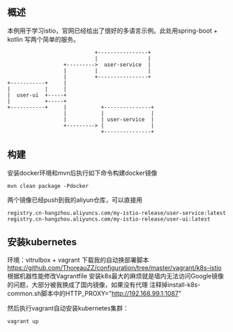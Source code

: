## 概述
本例用于学习istio，官网已经给出了很好的多语言示例。此处用spring-boot + kotlin 写两个简单的服务。

```
                            +----------------+
                            |                |
                  +--------->  user-service  |
                  |         |                |
                  |         +----------------+
+-----------+     |
|           |     |
|  user-ui  +-----+
|           +-----+
+-----------+     |           +---------------+
                  |           |               |
                  |           | user-service  |
                  +---------> |               |
                              +---------------+
```
## 构建

安装docker环境和mvn后执行如下命令构建docker镜像
```
mvn clean package -Pdocker
```
两个镜像已经push到我的aliyun仓库，可以直接用
```
registry.cn-hangzhou.aliyuncs.com/my-istio-release/user-service:latest
registry.cn-hangzhou.aliyuncs.com/my-istio-release/user-ui:latest
```

## 安装kubernetes
环境：vitrulbox + vagrant
下载我的自动换部署脚本
https://github.com/ThoreauZZ/configuration/tree/master/vagrant/k8s-istio
根据机器性能修改Vagrantfile
安装k8s最大的麻烦就是墙内无法访问Google镜像的问题，大部分被我换成了国内镜像，如果没有代理
注释掉install-k8s-common.sh脚本中的HTTP_PROXY="http://192.168.99.1:1087"

然后执行vagrant自动安装kubernetes集群：
```
vagrant up
```
